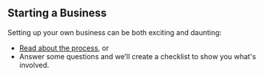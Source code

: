 ## Starting a Business

Setting up your own business can be both exciting and daunting:
- [Read about the process](#), or
- Answer some questions and we’ll create a checklist to show you what's involved.




